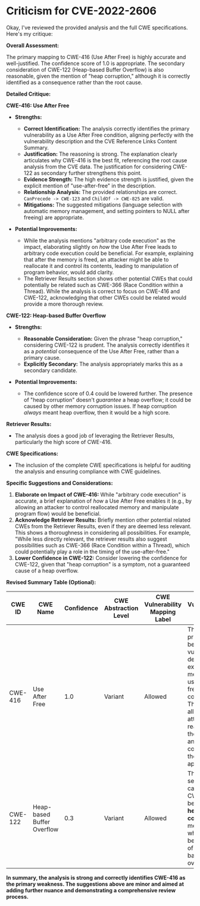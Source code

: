 # Criticism for CVE-2022-2606

Okay, I've reviewed the provided analysis and the full CWE specifications. Here's my critique:

**Overall Assessment:**

The primary mapping to CWE-416 (Use After Free) is highly accurate and well-justified. The confidence score of 1.0 is appropriate. The secondary consideration of CWE-122 (Heap-based Buffer Overflow) is also reasonable, given the mention of "heap corruption," although it is correctly identified as a consequence rather than the root cause.

**Detailed Critique:**

**CWE-416: Use After Free**

*   **Strengths:**
    *   **Correct Identification:** The analysis correctly identifies the primary vulnerability as a Use After Free condition, aligning perfectly with the vulnerability description and the CVE Reference Links Content Summary.
    *   **Justification:** The reasoning is strong. The explanation clearly articulates why CWE-416 is the best fit, referencing the root cause analysis from the CVE data. The justification for considering CWE-122 as secondary further strengthens this point.
    *   **Evidence Strength:** The high evidence strength is justified, given the explicit mention of "use-after-free" in the description.
    *   **Relationship Analysis:** The provided relationships are correct. `CanPrecede -> CWE-123` and `ChildOf -> CWE-825` are valid.
    *   **Mitigations:** The suggested mitigations (language selection with automatic memory management, and setting pointers to NULL after freeing) are appropriate.

*   **Potential Improvements:**
    *   While the analysis mentions "arbitrary code execution" as the impact, elaborating slightly on *how* the Use After Free leads to arbitrary code execution could be beneficial.  For example, explaining that after the memory is freed, an attacker might be able to reallocate it and control its contents, leading to manipulation of program behavior, would add clarity.
    *  The Retriever Results section shows other potential CWEs that could potentially be related such as CWE-366 (Race Condition within a Thread). While the analysis is correct to focus on CWE-416 and CWE-122, acknowledging that other CWEs could be related would provide a more thorough review.

**CWE-122: Heap-based Buffer Overflow**

*   **Strengths:**
    *   **Reasonable Consideration:** Given the phrase "heap corruption," considering CWE-122 is prudent. The analysis correctly identifies it as a *potential* consequence of the Use After Free, rather than a primary cause.
    *   **Explicitly Secondary:** The analysis appropriately marks this as a secondary candidate.

*   **Potential Improvements:**
    *   The confidence score of 0.4 could be lowered further. The presence of "heap corruption" doesn't *guarantee* a heap overflow; it could be caused by other memory corruption issues. If heap corruption *always* meant heap overflow, then it would be a high score.

**Retriever Results:**

*   The analysis does a good job of leveraging the Retriever Results, particularly the high score of CWE-416.

**CWE Specifications:**

*   The inclusion of the complete CWE specifications is helpful for auditing the analysis and ensuring compliance with CWE guidelines.

**Specific Suggestions and Considerations:**

1.  **Elaborate on Impact of CWE-416:** While "arbitrary code execution" is accurate, a brief explanation of *how* a Use After Free enables it (e.g., by allowing an attacker to control reallocated memory and manipulate program flow) would be beneficial.
2.  **Acknowledge Retriever Results:** Briefly mention other potential related CWEs from the Retriever Results, even if they are deemed less relevant. This shows a thoroughness in considering all possibilities. For example, "While less directly relevant, the retriever results also suggest possibilities such as CWE-366 (Race Condition within a Thread), which could potentially play a role in the timing of the use-after-free."
3.  **Lower Confidence in CWE-122:**  Consider lowering the confidence for CWE-122, given that "heap corruption" is a symptom, not a guaranteed cause of a heap overflow.

**Revised Summary Table (Optional):**

| CWE ID | CWE Name | Confidence | CWE Abstraction Level | CWE Vulnerability Mapping Label | CWE-Vulnerability Mapping Notes |
|---|---|---|---|---|---|
| CWE-416 | Use After Free | 1.0 | Variant | Allowed | This is the primary CWE because the vulnerability description explicitly mentions a use-after-free condition. The UAF can allow the attacker to reallocate the memory and gain control over the application. |
| CWE-122 | Heap-based Buffer Overflow | 0.3 | Variant | Allowed | This is a secondary candidate CWE because **heap corruption** is mentioned, which *may* be the result of a heap-based buffer overflow. |

**In summary, the analysis is strong and correctly identifies CWE-416 as the primary weakness. The suggestions above are minor and aimed at adding further nuance and demonstrating a comprehensive review process.**